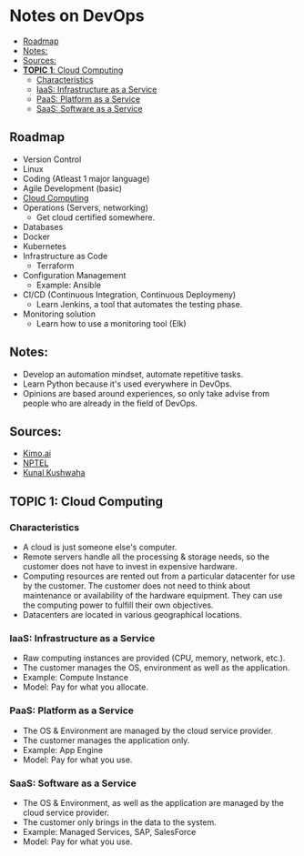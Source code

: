 # Notes on **DevOps** 

- [Roadmap](#roadmap)
- [Notes:](#notes)
- [Sources:](#sources)
- [**TOPIC 1**: Cloud Computing](#topic-1-cloud-computing)
  - [Characteristics](#characteristics)
  - [IaaS: Infrastructure as a Service](#iaas-infrastructure-as-a-service)
  - [PaaS: Platform as a Service](#paas-platform-as-a-service)
  - [SaaS: Software as a Service](#saas-software-as-a-service)

## Roadmap
- Version Control
- Linux
- Coding (Atleast 1 major language)
- Agile Development (basic)
- [Cloud Computing](#topic-1-cloud-computing)
- Operations (Servers, networking)
  - Get cloud certified somewhere.
- Databases
- Docker
- Kubernetes
- Infrastructure as Code
  - Terraform
- Configuration Management
  - Example: Ansible
- CI/CD (Continuous Integration, Continuous Deploymeny)
  - Learn Jenkins, a tool that automates the testing phase.
- Monitoring solution
  - Learn how to use a monitoring tool (Elk)

## Notes:
- Develop an automation mindset, automate repetitive tasks.
- Learn Python because it's used everywhere in DevOps.
- Opinions are based around experiences, so only take advise from people who are already in the field of DevOps.

## Sources:
- [Kimo.ai](https://kimo.ai/paths/645261c965af3919a227152a)
- [NPTEL](https://onlinecourses.nptel.ac.in/noc23_cs90/)
- [Kunal Kushwaha]()

## **TOPIC 1**: Cloud Computing
### Characteristics
- A cloud is just someone else's computer.
- Remote servers handle all the processing & storage needs, so the customer does not have to invest in expensive hardware.
- Computing resources are rented out from a particular datacenter for use by the customer. The customer does not need to think about maintenance or availability of the hardware equipment. They can use the computing power to fulfill their own objectives.
- Datacenters are located in various geographical locations.

### IaaS: Infrastructure as a Service
- Raw computing instances are provided (CPU, memory, network, etc.).
- The customer manages the OS, environment as well as the application.
- Example: Compute Instance
- Model: Pay for what you allocate.

### PaaS: Platform as a Service
- The OS & Environment are managed by the cloud service provider.
- The customer manages the application only.
- Example: App Engine
- Model: Pay for what you use.

### SaaS: Software as a Service
- The OS & Environment, as well as the application are managed by the cloud service provider.
- The customer only brings in the data to the system.
- Example: Managed Services, SAP, SalesForce
- Model: Pay for what you use.